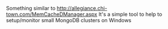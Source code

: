 Something similar to http://allegiance.chi-town.com/MemCacheDManager.aspx
It's a simple tool to help to setup/monitor small MongoDB clusters on Windows